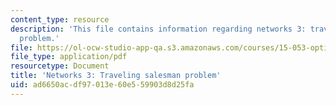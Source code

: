 ```yaml
---
content_type: resource
description: 'This file contains information regarding networks 3: traveling salesman
  problem.'
file: https://ol-ocw-studio-app-qa.s3.amazonaws.com/courses/15-053-optimization-methods-in-management-science-spring-2013/ad6650acdf97013e60e559903d8d25fa_MIT15_053S13_lec17.pdf
file_type: application/pdf
resourcetype: Document
title: 'Networks 3: Traveling salesman problem'
uid: ad6650ac-df97-013e-60e5-59903d8d25fa
---
```

